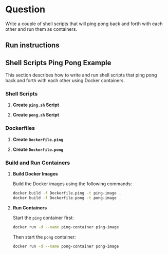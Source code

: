 # Question
Write a couple of shell scripts that will ping pong back and forth with each other and run them as containers.


## Run instructions

## Shell Scripts Ping Pong Example

This section describes how to write and run shell scripts that ping pong back and forth with each other using Docker containers.

### Shell Scripts

1. **Create `ping.sh` Script**

2. **Create `pong.sh` Script**

### Dockerfiles

1. **Create `Dockerfile.ping`**

2. **Create `Dockerfile.pong`**

### Build and Run Containers

1. **Build Docker Images**

   Build the Docker images using the following commands:

   ```bash
   docker build -f Dockerfile.ping -t ping-image .
   docker build -f Dockerfile.pong -t pong-image .
   ```

2. **Run Containers**

   Start the `ping` container first:

   ```bash
   docker run -d --name ping-container ping-image
   ```

   Then start the `pong` container:

   ```bash
   docker run -d --name pong-container pong-image
   ```

